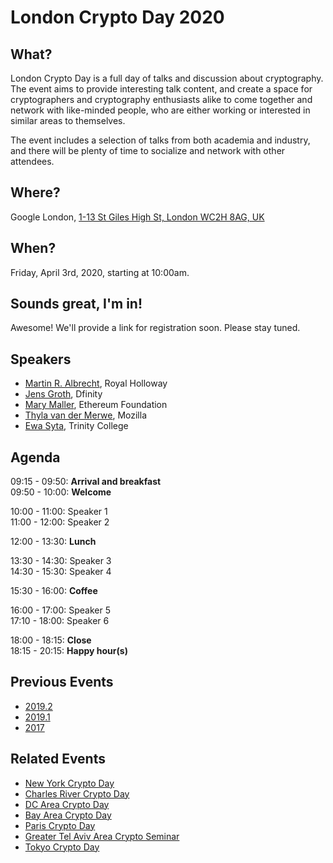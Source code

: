 # London Crypto Day 2020

## What?

London Crypto Day is a full day of talks and discussion about cryptography.
The event aims to provide interesting talk content, and create a space for
cryptographers and cryptography enthusiasts alike to come together and network
with like-minded people, who are either working or interested in similar areas
to themselves.

The event includes a selection of talks from both academia and industry, and
there will be plenty of time to socialize and network with other attendees.

## Where?

Google London, [1-13 St Giles High St, London WC2H 8AG, UK](https://goo.gl/maps/SgJMSMcr1qzKRgh16)

## When?

Friday, April 3rd, 2020, starting at 10:00am.

## Sounds great, I'm in!

Awesome! We'll provide a link for registration soon. Please stay tuned.

## Speakers

* [Martin R. Albrecht](https://malb.io/), Royal Holloway
* [Jens Groth](https://www.linkedin.com/in/jens-groth-a95672/), Dfinity
* [Mary Maller](http://www0.cs.ucl.ac.uk/staff/M.Maller/), Ethereum Foundation
* [Thyla van der Merwe](https://twitter.com/thylavdmerwe), Mozilla
* [Ewa Syta](http://ewa.syta.us/), Trinity College

## Agenda

09:15 - 09:50:  **Arrival and breakfast**  
09:50 - 10:00:  **Welcome**  

10:00 - 11:00:  Speaker 1  
11:00 - 12:00:  Speaker 2  

12:00 - 13:30:  **Lunch**  

13:30 - 14:30:  Speaker 3  
14:30 - 15:30:  Speaker 4  

15:30 - 16:00:  **Coffee**  

16:00 - 17:00:  Speaker 5  
17:10 - 18:00:  Speaker 6  

18:00 - 18:15:  **Close**  
18:15 - 20:15:  **Happy hour(s)**  

## Previous Events

* [2019.2](https://londoncryptoday.github.io/2019/)
* [2019.1](https://londoncryptoday19.splashthat.com/)
* [2017](https://londoncryptoday.wordpress.com/)

## Related Events

* [New York Crypto Day](https://nycryptoday.wordpress.com/)
* [Charles River Crypto Day](https://bostoncryptoday.wordpress.com/)
* [DC Area Crypto Day](https://dcareacryptoday.wordpress.com/)
* [Bay Area Crypto Day](https://bacrypto.github.io/)
* [Paris Crypto Day](https://pariscryptoday.github.io/)
* [Greater Tel Aviv Area Crypto Seminar](http://www.cs.tau.ac.il/cseminar/)
* [Tokyo Crypto Day](https://tokyocryptoday.github.io/index.html)
